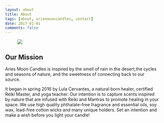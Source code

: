 ```yaml
---
layout: about
title: About
tags: [about, ariesmooncandles, contact]
date: 2017-01-01
comments: false
---
```


<figure>
	<a href="https://www.etsy.com/shop/Ariesmooncandles"><img src="{{ site.url }}/assets/img/jtree.jpg" ></a>
</figure>

## Our Mission

Aries Moon Candles is inspired by the smell of rain in the desert,the cycles and seasons of nature, and the sweetness of connecting back to our source.

It began in spring 2016 by Lula Cervantes, a natural born healer, certified Reiki Master, and yoga teacher. Our intention is to capture scents inspired by nature that are infused with Reiki and Mantras to promote healing in your space. We use high quality phthalate-free fragrance and essential oils, soy wax, lead-free cotton wicks and many unique holders. Set an intention and make a wish before you light your candle!
